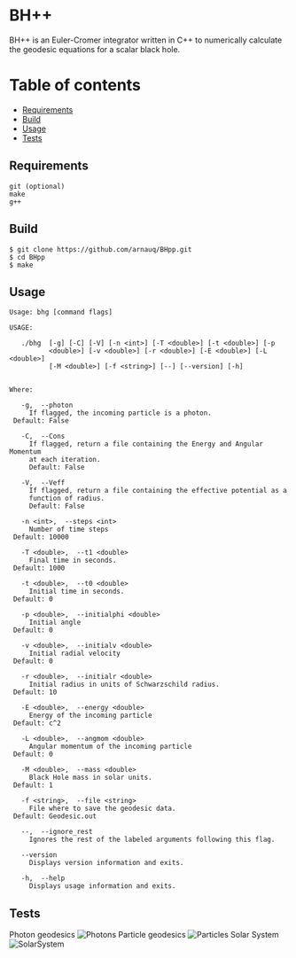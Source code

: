 # BH++
BH++ is an Euler-Cromer integrator written in C++ to numerically calculate the geodesic equations for a scalar black hole. 

Table of contents
=================

  * [Requirements](#Requirements)
  * [Build](#Build)
  * [Usage](#usage)
  * [Tests](#tests)
  
  
## Requirements
```shell
git (optional)
make
g++
```
## Build
```shell
$ git clone https://github.com/arnauq/BHpp.git
$ cd BHpp
$ make
```
## Usage
```console
Usage: bhg [command flags]

USAGE: 

   ./bhg  [-g] [-C] [-V] [-n <int>] [-T <double>] [-t <double>] [-p
          <double>] [-v <double>] [-r <double>] [-E <double>] [-L <double>]
          [-M <double>] [-f <string>] [--] [--version] [-h]


Where: 

   -g,  --photon
     If flagged, the incoming particle is a photon.
 Default: False

   -C,  --Cons
     If flagged, return a file containing the Energy and Angular Momentum
     at each iteration.
     Default: False

   -V,  --Veff
     If flagged, return a file containing the effective potential as a
     function of radius.
     Default: False

   -n <int>,  --steps <int>
     Number of time steps
 Default: 10000

   -T <double>,  --t1 <double>
     Final time in seconds.
 Default: 1000

   -t <double>,  --t0 <double>
     Initial time in seconds.
 Default: 0

   -p <double>,  --initialphi <double>
     Initial angle
 Default: 0

   -v <double>,  --initialv <double>
     Initial radial velocity
 Default: 0

   -r <double>,  --initialr <double>
     Initial radius in units of Schwarzschild radius.
 Default: 10

   -E <double>,  --energy <double>
     Energy of the incoming particle
 Default: c^2

   -L <double>,  --angmom <double>
     Angular momentum of the incoming particle
 Default: 0

   -M <double>,  --mass <double>
     Black Hole mass in solar units.
 Default: 1

   -f <string>,  --file <string>
     File where to save the geodesic data. 
 Default: Geodesic.out

   --,  --ignore_rest
     Ignores the rest of the labeled arguments following this flag.

   --version
     Displays version information and exits.

   -h,  --help
     Displays usage information and exits.
```

## Tests
Photon geodesics
![Photons](https://raw.githubusercontent.com/arnauq/BHpp/master/photons.png)
Particle geodesics
![Particles](https://raw.githubusercontent.com/arnauq/BHpp/master/massive.png)
Solar System
![SolarSystem](https://raw.githubusercontent.com/arnauq/BHpp/master/SolarSystem.png)

